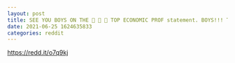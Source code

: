 ```yaml
--- 
layout: post 
title: SEE YOU BOYS ON THE 🌙 🚀 🚀 TOP ECONOMIC PROF statement. BOYS!!! Their risk management failed and their trading strategy failed. They are not immortal! They deserve to be extinct! 
date: 2021-06-25 1624635833 
categories: reddit 
--- 
```

https://redd.it/o7q9kj